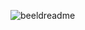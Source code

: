 ![beeldreadme](https://user-images.githubusercontent.com/112865106/224110657-3446d8f0-1331-45cc-abd6-1244083d7810.png)
